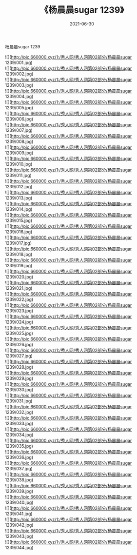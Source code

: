 ﻿---
layout: post
title:  《杨晨晨sugar 1239》
date:   2021-06-30
img: http://pic.660000.xyz/1:/秀人网/秀人网第02部分/杨晨晨sugar 1239/000.jpg
categories: [美女, 清纯, 唯美]
---

杨晨晨sugar 1239

  ![](http://pic.660000.xyz/1:/秀人网/秀人网第02部分/杨晨晨sugar 1239/001.jpg) <br> ![](http://pic.660000.xyz/1:/秀人网/秀人网第02部分/杨晨晨sugar 1239/002.jpg) <br> ![](http://pic.660000.xyz/1:/秀人网/秀人网第02部分/杨晨晨sugar 1239/003.jpg) <br> ![](http://pic.660000.xyz/1:/秀人网/秀人网第02部分/杨晨晨sugar 1239/004.jpg) <br> ![](http://pic.660000.xyz/1:/秀人网/秀人网第02部分/杨晨晨sugar 1239/005.jpg) <br> ![](http://pic.660000.xyz/1:/秀人网/秀人网第02部分/杨晨晨sugar 1239/006.jpg) <br> ![](http://pic.660000.xyz/1:/秀人网/秀人网第02部分/杨晨晨sugar 1239/007.jpg) <br> ![](http://pic.660000.xyz/1:/秀人网/秀人网第02部分/杨晨晨sugar 1239/008.jpg) <br> ![](http://pic.660000.xyz/1:/秀人网/秀人网第02部分/杨晨晨sugar 1239/009.jpg) <br> ![](http://pic.660000.xyz/1:/秀人网/秀人网第02部分/杨晨晨sugar 1239/010.jpg) <br> ![](http://pic.660000.xyz/1:/秀人网/秀人网第02部分/杨晨晨sugar 1239/011.jpg) <br> ![](http://pic.660000.xyz/1:/秀人网/秀人网第02部分/杨晨晨sugar 1239/012.jpg) <br> ![](http://pic.660000.xyz/1:/秀人网/秀人网第02部分/杨晨晨sugar 1239/013.jpg) <br> ![](http://pic.660000.xyz/1:/秀人网/秀人网第02部分/杨晨晨sugar 1239/014.jpg) <br> ![](http://pic.660000.xyz/1:/秀人网/秀人网第02部分/杨晨晨sugar 1239/015.jpg) <br> ![](http://pic.660000.xyz/1:/秀人网/秀人网第02部分/杨晨晨sugar 1239/016.jpg) <br> ![](http://pic.660000.xyz/1:/秀人网/秀人网第02部分/杨晨晨sugar 1239/017.jpg) <br> ![](http://pic.660000.xyz/1:/秀人网/秀人网第02部分/杨晨晨sugar 1239/018.jpg) <br> ![](http://pic.660000.xyz/1:/秀人网/秀人网第02部分/杨晨晨sugar 1239/019.jpg) <br> ![](http://pic.660000.xyz/1:/秀人网/秀人网第02部分/杨晨晨sugar 1239/020.jpg) <br> ![](http://pic.660000.xyz/1:/秀人网/秀人网第02部分/杨晨晨sugar 1239/021.jpg) <br> ![](http://pic.660000.xyz/1:/秀人网/秀人网第02部分/杨晨晨sugar 1239/022.jpg) <br> ![](http://pic.660000.xyz/1:/秀人网/秀人网第02部分/杨晨晨sugar 1239/023.jpg) <br> ![](http://pic.660000.xyz/1:/秀人网/秀人网第02部分/杨晨晨sugar 1239/024.jpg) <br> ![](http://pic.660000.xyz/1:/秀人网/秀人网第02部分/杨晨晨sugar 1239/025.jpg) <br> ![](http://pic.660000.xyz/1:/秀人网/秀人网第02部分/杨晨晨sugar 1239/026.jpg) <br> ![](http://pic.660000.xyz/1:/秀人网/秀人网第02部分/杨晨晨sugar 1239/027.jpg) <br> ![](http://pic.660000.xyz/1:/秀人网/秀人网第02部分/杨晨晨sugar 1239/028.jpg) <br> ![](http://pic.660000.xyz/1:/秀人网/秀人网第02部分/杨晨晨sugar 1239/029.jpg) <br> ![](http://pic.660000.xyz/1:/秀人网/秀人网第02部分/杨晨晨sugar 1239/030.jpg) <br> ![](http://pic.660000.xyz/1:/秀人网/秀人网第02部分/杨晨晨sugar 1239/031.jpg) <br> ![](http://pic.660000.xyz/1:/秀人网/秀人网第02部分/杨晨晨sugar 1239/032.jpg) <br> ![](http://pic.660000.xyz/1:/秀人网/秀人网第02部分/杨晨晨sugar 1239/033.jpg) <br> ![](http://pic.660000.xyz/1:/秀人网/秀人网第02部分/杨晨晨sugar 1239/034.jpg) <br> ![](http://pic.660000.xyz/1:/秀人网/秀人网第02部分/杨晨晨sugar 1239/035.jpg) <br> ![](http://pic.660000.xyz/1:/秀人网/秀人网第02部分/杨晨晨sugar 1239/036.jpg) <br> ![](http://pic.660000.xyz/1:/秀人网/秀人网第02部分/杨晨晨sugar 1239/037.jpg) <br> ![](http://pic.660000.xyz/1:/秀人网/秀人网第02部分/杨晨晨sugar 1239/038.jpg) <br> ![](http://pic.660000.xyz/1:/秀人网/秀人网第02部分/杨晨晨sugar 1239/039.jpg) <br> ![](http://pic.660000.xyz/1:/秀人网/秀人网第02部分/杨晨晨sugar 1239/040.jpg) <br> ![](http://pic.660000.xyz/1:/秀人网/秀人网第02部分/杨晨晨sugar 1239/041.jpg) <br> ![](http://pic.660000.xyz/1:/秀人网/秀人网第02部分/杨晨晨sugar 1239/042.jpg) <br> ![](http://pic.660000.xyz/1:/秀人网/秀人网第02部分/杨晨晨sugar 1239/043.jpg) <br> ![](http://pic.660000.xyz/1:/秀人网/秀人网第02部分/杨晨晨sugar 1239/044.jpg) <br>